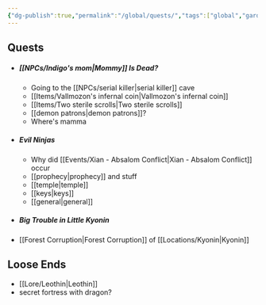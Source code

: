 ```yaml
---
{"dg-publish":true,"permalink":"/global/quests/","tags":["global","gardenEntry","gardenEntry","gardenEntry","gardenEntry","gardenEntry"],"noteIcon":""}
---
```


## Quests
- ##### [[NPCs/Indigo's mom\|Mommy]] Is Dead?
	- Going to the [[NPCs/serial killer\|serial killer]] cave 
	- [[Items/Vallmozon's infernal coin\|Vallmozon's infernal coin]]
	- [[Items/Two sterile scrolls\|Two sterile scrolls]]
	- [[demon patrons\|demon patrons]]?
	- Where's mamma
- ##### Evil Ninjas
	- Why did [[Events/Xian - Absalom Conflict\|Xian - Absalom Conflict]] occur
	- [[prophecy\|prophecy]] and stuff
	- [[temple\|temple]]
	- [[keys\|keys]]
	- [[general\|general]]
- ##### Big Trouble in Little Kyonin
- [[Forest Corruption\|Forest Corruption]] of [[Locations/Kyonin\|Kyonin]]

## Loose Ends
- [[Lore/Leothin\|Leothin]]
- secret fortress with dragon?